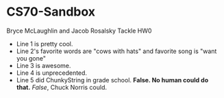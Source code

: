 # CS70-Sandbox
Bryce McLaughlin and Jacob Rosalsky Tackle HW0
* Line 1 is pretty cool.
* Line 2's favorite words are "cows with hats" and favorite song is "want 
you gone"
* Line 3 is awesome.
* Line 4 is unprecedented.
* Line 5 did ChunkyString in grade school. **False. No human could do 
that.** _False_, Chuck Norris could.

